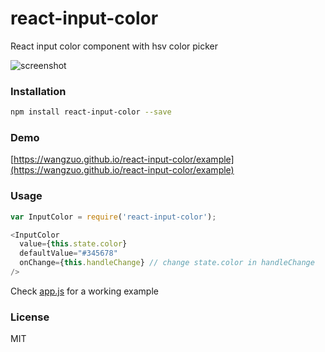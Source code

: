 # react-input-color
React input color component with hsv color picker

![screenshot](https://raw.githubusercontent.com/wangzuo/react-input-color/gh-pages/screenshot.png)
### Installation
``` sh
npm install react-input-color --save
```
### Demo
[https://wangzuo.github.io/react-input-color/example](https://wangzuo.github.io/react-input-color/example)
### Usage
``` javascript
var InputColor = require('react-input-color');

<InputColor
  value={this.state.color}
  defaultValue="#345678"
  onChange={this.handleChange} // change state.color in handleChange
/>
```
Check [app.js](https://github.com/wangzuo/react-input-color/blob/gh-pages/example/app.js) for a working example
### License
MIT
